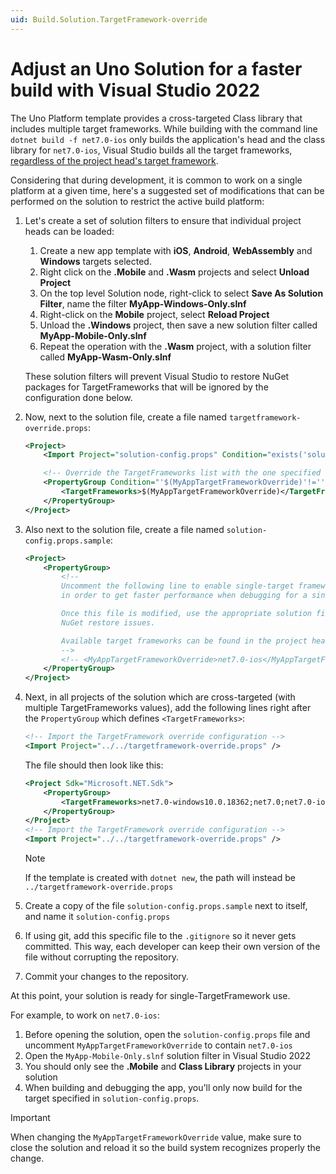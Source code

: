 ```yaml
---
uid: Build.Solution.TargetFramework-override
---
```

# Adjust an Uno Solution for a faster build with Visual Studio 2022

The Uno Platform template provides a cross-targeted Class library that includes multiple target frameworks. While building with the command line `dotnet build -f net7.0-ios` only builds the application's head and the class library for `net7.0-ios`, Visual Studio builds all the target frameworks, [regardless of the project head's target framework](https://developercommunity.visualstudio.com/t/Building-a-cross-targeted-project-with-m/651372).

Considering that during development, it is common to work on a single platform at a given time, here's a suggested set of modifications that can be performed on the solution to restrict the active build platform:

1. Let's create a set of solution filters to ensure that individual project heads can be loaded:

    1. Create a new app template with **iOS**, **Android**, **WebAssembly** and **Windows** targets   selected.
    1. Right click on the **.Mobile** and **.Wasm** projects and select **Unload Project**
    1. On the top level Solution node, right-click to select **Save As Solution Filter**, name the    filter **MyApp-Windows-Only.slnf**
    1. Right-click on the **Mobile** project, select **Reload Project**
    1. Unload the **.Windows** project, then save a new solution filter called **MyApp-Mobile-Only.slnf**
    1. Repeat the operation with the **.Wasm** project, with a solution filter called **MyApp-Wasm-Only.slnf**

    These solution filters will prevent Visual Studio to restore NuGet packages for TargetFrameworks that will be ignored by the configuration done below.

1. Now, next to the solution file, create a file named `targetframework-override.props`:

    ```xml
    <Project>
        <Import Project="solution-config.props" Condition="exists('solution-config.props')" />

        <!-- Override the TargetFrameworks list with the one specified in MyAppTargetFrameworkOverride -->
        <PropertyGroup Condition="'$(MyAppTargetFrameworkOverride)'!=''">
            <TargetFrameworks>$(MyAppTargetFrameworkOverride)</TargetFrameworks>
        </PropertyGroup>
    </Project>
   ```

1. Also next to the solution file, create a file named `solution-config.props.sample`:

    ```xml
    <Project>
        <PropertyGroup>
            <!--
            Uncomment the following line to enable single-target framework builds
            in order to get faster performance when debugging for a single platform.

            Once this file is modified, use the appropriate solution filter to avoid
            NuGet restore issues.

            Available target frameworks can be found in the project heads of your solution.
            -->
            <!-- <MyAppTargetFrameworkOverride>net7.0-ios</MyAppTargetFrameworkOverride> -->
        </PropertyGroup>
    </Project>
    ```

1. Next, in all projects of the solution which are cross-targeted (with multiple TargetFrameworks values), add the following lines right after the `PropertyGroup` which defines `<TargetFrameworks>`:

    ```xml
    <!-- Import the TargetFramework override configuration -->
    <Import Project="../../targetframework-override.props" />
    ```

    The file should then look like this:

    ```xml
    <Project Sdk="Microsoft.NET.Sdk">
        <PropertyGroup>
            <TargetFrameworks>net7.0-windows10.0.18362;net7.0;net7.0-ios;net7.0-android</TargetFrameworks>
        </PropertyGroup>
    </Project>
    <!-- Import the TargetFramework override configuration -->
    <Import Project="../../targetframework-override.props" />
    ```

    > [!NOTE]
    > If the template is created with `dotnet new`, the path will instead be `../targetframework-override.props`

1. Create a copy of the file `solution-config.props.sample` next to itself, and name it `solution-config.props`
1. If using git, add this specific file to the `.gitignore` so it never gets committed. This way, each developer can keep their own version of the file without corrupting the repository.
1. Commit your changes to the repository.

At this point, your solution is ready for single-TargetFramework use.

For example, to work on `net7.0-ios`:

1. Before opening the solution, open the `solution-config.props` file and uncomment `MyAppTargetFrameworkOverride` to contain `net7.0-ios`
1. Open the `MyApp-Mobile-Only.slnf` solution filter in Visual Studio 2022
1. You should only see the **.Mobile** and **Class Library** projects in your solution
1. When building and debugging the app, you'll only now build for the target specified in `solution-config.props`.

> [!IMPORTANT]
> When changing the `MyAppTargetFrameworkOverride` value, make sure to close the solution and reload it so the build system recognizes properly the change.
